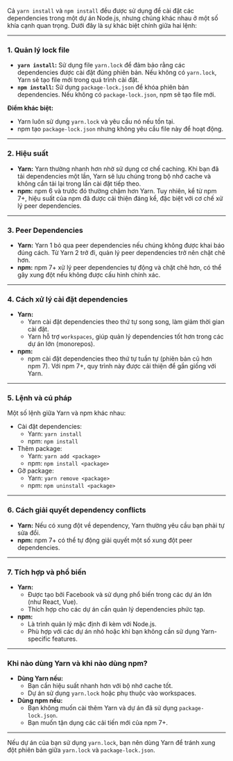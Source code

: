 
Cả `yarn install` và `npm install` đều được sử dụng để cài đặt các dependencies trong một dự án Node.js, nhưng chúng khác nhau ở một số khía cạnh quan trọng. Dưới đây là sự khác biệt chính giữa hai lệnh:

---

### **1. Quản lý lock file**

- **`yarn install`:** Sử dụng file `yarn.lock` để đảm bảo rằng các dependencies được cài đặt đúng phiên bản. Nếu không có `yarn.lock`, Yarn sẽ tạo file mới trong quá trình cài đặt.
- **`npm install`:** Sử dụng `package-lock.json` để khóa phiên bản dependencies. Nếu không có `package-lock.json`, npm sẽ tạo file mới.

**Điểm khác biệt:**

- Yarn luôn sử dụng `yarn.lock` và yêu cầu nó nếu tồn tại.
- npm tạo `package-lock.json` nhưng không yêu cầu file này để hoạt động.

---

### **2. Hiệu suất**

- **Yarn:** Yarn thường nhanh hơn nhờ sử dụng cơ chế caching. Khi bạn đã tải dependencies một lần, Yarn sẽ lưu chúng trong bộ nhớ cache và không cần tải lại trong lần cài đặt tiếp theo.
- **npm:** npm 6 và trước đó thường chậm hơn Yarn. Tuy nhiên, kể từ npm 7+, hiệu suất của npm đã được cải thiện đáng kể, đặc biệt với cơ chế xử lý peer dependencies.

---

### **3. Peer Dependencies**

- **Yarn:** Yarn 1 bỏ qua peer dependencies nếu chúng không được khai báo đúng cách. Từ Yarn 2 trở đi, quản lý peer dependencies trở nên chặt chẽ hơn.
- **npm:** npm 7+ xử lý peer dependencies tự động và chặt chẽ hơn, có thể gây xung đột nếu không được cấu hình chính xác.

---

### **4. Cách xử lý cài đặt dependencies**

- **Yarn:**
    - Yarn cài đặt dependencies theo thứ tự song song, làm giảm thời gian cài đặt.
    - Yarn hỗ trợ `workspaces`, giúp quản lý dependencies tốt hơn trong các dự án lớn (monorepos).
- **npm:**
    - npm cài đặt dependencies theo thứ tự tuần tự (phiên bản cũ hơn npm 7). Với npm 7+, quy trình này được cải thiện để gần giống với Yarn.

---

### **5. Lệnh và cú pháp**

Một số lệnh giữa Yarn và npm khác nhau:

- Cài đặt dependencies:
    - Yarn: `yarn install`
    - npm: `npm install`
- Thêm package:
    - Yarn: `yarn add <package>`
    - npm: `npm install <package>`
- Gỡ package:
    - Yarn: `yarn remove <package>`
    - npm: `npm uninstall <package>`

---

### **6. Cách giải quyết dependency conflicts**

- **Yarn:** Nếu có xung đột về dependency, Yarn thường yêu cầu bạn phải tự sửa đổi.
- **npm:** npm 7+ có thể tự động giải quyết một số xung đột peer dependencies.

---

### **7. Tích hợp và phổ biến**

- **Yarn:**
    - Được tạo bởi Facebook và sử dụng phổ biến trong các dự án lớn (như React, Vue).
    - Thích hợp cho các dự án cần quản lý dependencies phức tạp.
- **npm:**
    - Là trình quản lý mặc định đi kèm với Node.js.
    - Phù hợp với các dự án nhỏ hoặc khi bạn không cần sử dụng Yarn-specific features.

---

### **Khi nào dùng Yarn và khi nào dùng npm?**

- **Dùng Yarn nếu:**
    - Bạn cần hiệu suất nhanh hơn với bộ nhớ cache tốt.
    - Dự án sử dụng `yarn.lock` hoặc phụ thuộc vào workspaces.
- **Dùng npm nếu:**
    - Bạn không muốn cài thêm Yarn và dự án đã sử dụng `package-lock.json`.
    - Bạn muốn tận dụng các cải tiến mới của npm 7+.

---

Nếu dự án của bạn sử dụng `yarn.lock`, bạn nên dùng Yarn để tránh xung đột phiên bản giữa `yarn.lock` và `package-lock.json`.